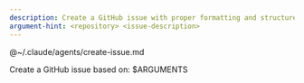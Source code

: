 ```yaml
---
description: Create a GitHub issue with proper formatting and structure
argument-hint: <repository> <issue-description>
---
```


@~/.claude/agents/create-issue.md

Create a GitHub issue based on: $ARGUMENTS
